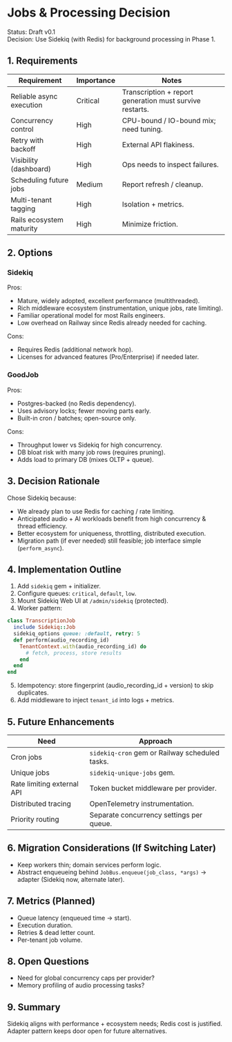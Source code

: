 # Jobs & Processing Decision

Status: Draft v0.1  
Decision: Use Sidekiq (with Redis) for background processing in Phase 1.

## 1. Requirements

| Requirement              | Importance | Notes                                                    |
| ------------------------ | ---------- | -------------------------------------------------------- |
| Reliable async execution | Critical   | Transcription + report generation must survive restarts. |
| Concurrency control      | High       | CPU-bound / IO-bound mix; need tuning.                   |
| Retry with backoff       | High       | External API flakiness.                                  |
| Visibility (dashboard)   | High       | Ops needs to inspect failures.                           |
| Scheduling future jobs   | Medium     | Report refresh / cleanup.                                |
| Multi-tenant tagging     | High       | Isolation + metrics.                                     |
| Rails ecosystem maturity | High       | Minimize friction.                                       |

## 2. Options

### Sidekiq

Pros:

- Mature, widely adopted, excellent performance (multithreaded).
- Rich middleware ecosystem (instrumentation, unique jobs, rate limiting).
- Familiar operational model for most Rails engineers.
- Low overhead on Railway since Redis already needed for caching.

Cons:

- Requires Redis (additional network hop).
- Licenses for advanced features (Pro/Enterprise) if needed later.

### GoodJob

Pros:

- Postgres-backed (no Redis dependency).
- Uses advisory locks; fewer moving parts early.
- Built-in cron / batches; open-source only.

Cons:

- Throughput lower vs Sidekiq for high concurrency.
- DB bloat risk with many job rows (requires pruning).
- Adds load to primary DB (mixes OLTP + queue).

## 3. Decision Rationale

Chose Sidekiq because:

- We already plan to use Redis for caching / rate limiting.
- Anticipated audio + AI workloads benefit from high concurrency & thread efficiency.
- Better ecosystem for uniqueness, throttling, distributed execution.
- Migration path (if ever needed) still feasible; job interface simple (`perform_async`).

## 4. Implementation Outline

1. Add `sidekiq` gem + initializer.
2. Configure queues: `critical`, `default`, `low`.
3. Mount Sidekiq Web UI at `/admin/sidekiq` (protected).
4. Worker pattern:

```ruby
class TranscriptionJob
  include Sidekiq::Job
  sidekiq_options queue: :default, retry: 5
  def perform(audio_recording_id)
    TenantContext.with(audio_recording_id) do
      # fetch, process, store results
    end
  end
end
```

5. Idempotency: store fingerprint (audio_recording_id + version) to skip duplicates.
6. Add middleware to inject `tenant_id` into logs + metrics.

## 5. Future Enhancements

| Need                       | Approach                                       |
| -------------------------- | ---------------------------------------------- |
| Cron jobs                  | `sidekiq-cron` gem or Railway scheduled tasks. |
| Unique jobs                | `sidekiq-unique-jobs` gem.                     |
| Rate limiting external API | Token bucket middleware per provider.          |
| Distributed tracing        | OpenTelemetry instrumentation.                 |
| Priority routing           | Separate concurrency settings per queue.       |

## 6. Migration Considerations (If Switching Later)

- Keep workers thin; domain services perform logic.
- Abstract enqueueing behind `JobBus.enqueue(job_class, *args)` → adapter (Sidekiq now, alternate later).

## 7. Metrics (Planned)

- Queue latency (enqueued time → start).
- Execution duration.
- Retries & dead letter count.
- Per-tenant job volume.

## 8. Open Questions

- Need for global concurrency caps per provider?
- Memory profiling of audio processing tasks?

## 9. Summary

Sidekiq aligns with performance + ecosystem needs; Redis cost is justified. Adapter pattern keeps door open for future alternatives.
